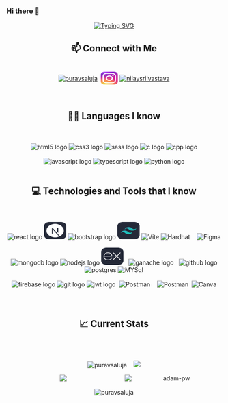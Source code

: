### Hi there 👋



<p align="center"><a href="https://github.com/purav001"><img src="https://readme-typing-svg.demolab.com?font=Fira+Code&duration=6000&pause=1000&color=2AA889&center=true&vCenter=true&width=435&lines=Hi+There%2C+I'm+Purav+Saluja%F0%9F%91%8B;A+Self-motivated+Tech+Enthusiast;Always+Learning+New+Things;" alt="Typing SVG" /></a></p>

<div align="center">
  
## :mailbox: Connect with Me</br>
<br/>
<a href="www.linkedin.com/in/puravsaluja4" target="blank"><img align="center" src="https://raw.githubusercontent.com/rahuldkjain/github-profile-readme-generator/master/src/images/icons/Social/linked-in-alt.svg" alt="puravsaluja" height="30" width="40" /></a>&nbsp; 
<a href="https://www.instagram.com/puravsaluja13" target="blank"><img align="center" src="https://github.com/wle8300/instagram-logo/blob/master/logo.svg" alt="puravsaluja" height="30" width="40" /></a>
<a href="https://personal-website-wine-sigma-44.vercel.app" target="blank"><img align="center" src="https://github.com/nilaysrivastava/nilaysrivastava/assets/139038819/3a1c61ba-c0fa-4f34-82e7-5a0791b33e14" alt="nilaysriivastava" height="30" width="40" /></a>
</p>
</div>

<br />
<p align="center">
<div align="center">

## :man_technologist: Languages I know
<br/>
<br/>
<img src="https://cdn.jsdelivr.net/gh/devicons/devicon/icons/html5/html5-original.svg" height="40" width="52" alt="html5 logo"  />
<img src="https://cdn.jsdelivr.net/gh/devicons/devicon/icons/css3/css3-original.svg" height="40" width="52" alt="css3 logo"  />
<img src="https://cdn.jsdelivr.net/gh/devicons/devicon/icons/sass/sass-original.svg" height="40" width="52" alt="sass logo"  />
<img src="https://raw.githubusercontent.com/jmnote/z-icons/master/svg/c.svg" height="40" width="52" alt="c logo"  />
<img src="https://raw.githubusercontent.com/jmnote/z-icons/master/svg/cpp.svg" height="40" width="52" alt="cpp logo"  />
<br/>
<br/>
<img src="https://raw.githubusercontent.com/jmnote/z-icons/master/svg/javascript.svg" height="40" width="52" alt="javascript logo"  />
<img src="https://cdn.jsdelivr.net/gh/devicons/devicon/icons/typescript/typescript-original.svg" height="40" width="52" alt="typescript logo"  />
<img src="https://upload.wikimedia.org/wikipedia/commons/thumb/c/c3/Python-logo-notext.svg/230px-Python-logo-notext.svg.png" height="40" width="52" alt="python logo"  />
<br/>
<br/>

## :computer: Technologies and Tools that I know
  
<br />
  

<br />  
  
<img src="https://cdn.jsdelivr.net/gh/devicons/devicon/icons/react/react-original.svg" height="40" width="52" alt="react logo"  />
<img src="https://raw.githubusercontent.com/tandpfun/skill-icons/main/icons/NextJS-Dark.svg" height="40" width="52" alt="nextjs logo"  />
<img src="https://cdn.jsdelivr.net/gh/devicons/devicon/icons/bootstrap/bootstrap-original.svg" height="40" width="52" alt="bootstrap logo"  />
<img src="https://raw.githubusercontent.com/tandpfun/skill-icons/main/icons/TailwindCSS-Dark.svg" height="40" width="52" alt="tailwindcss logo"  />
<img src="https://github.com/marwin1991/profile-technology-icons/assets/62091613/b40892ef-efb8-4b0e-a6b5-d1cfc2f3fc35" height="40" width="52" alt="Vite"  />
<img src="https://seeklogo.com/images/H/hardhat-logo-888739EBB4-seeklogo.com.png" height="40" width="52" alt="Hardhat"  />&nbsp; &nbsp; 
<img src="https://upload.wikimedia.org/wikipedia/commons/thumb/3/33/Figma-logo.svg/1667px-Figma-logo.svg.png" height="40" width="35" alt="Figma" />

<br />
<br />  

<img src="https://cdn.jsdelivr.net/gh/devicons/devicon/icons/mongodb/mongodb-original.svg" height="40" width="52" alt="mongodb logo"  />
<img src="https://cdn.jsdelivr.net/gh/devicons/devicon/icons/nodejs/nodejs-original.svg" height="40" width="52" alt="nodejs logo"  />
<img src="https://raw.githubusercontent.com/tandpfun/skill-icons/main/icons/ExpressJS-Dark.svg" height="40" width="52" alt="express logo"  />  &nbsp; 
<img src="https://seeklogo.com/images/G/ganache-logo-1EB72084A8-seeklogo.com.png" height="40" width="40" alt="ganache logo"  /> &nbsp;
<img src="https://github.githubassets.com/assets/GitHub-Mark-ea2971cee799.png" height="40" width="40" alt="github logo"  />  
<img src="https://user-images.githubusercontent.com/25181517/117208740-bfb78400-adf5-11eb-97bb-09072b6bedfc.png" height="40" width="52" alt="postgres"  />  
<img src="https://user-images.githubusercontent.com/25181517/183896128-ec99105a-ec1a-4d85-b08b-1aa1620b2046.png" height="40" width="52" alt="MYSql"  />  
<br />
<br />  
  
<img src="https://cdn.jsdelivr.net/gh/devicons/devicon/icons/firebase/firebase-plain.svg" height="40" width="52" alt="firebase logo"  />
<img src="https://cdn.jsdelivr.net/gh/devicons/devicon/icons/git/git-original.svg" height="40" width="52" alt="git logo"  />
<img src="https://jwt.io/img/icon.svg" height="40" width="52" alt="jwt logo"  />&nbsp; 
<img height="40" src="https://user-images.githubusercontent.com/25181517/192109061-e138ca71-337c-4019-8d42-4792fdaa7128.png" alt="Postman" title="Postman"/>&nbsp; &nbsp; 
<img height="40" src="https://cdn.worldvectorlogo.com/logos/framer-motion.svg" alt="Postman" title="Framer Motion"/>&nbsp; 
<img height="40" src="https://github.com/marwin1991/profile-technology-icons/assets/136815194/02494c7c-de6a-43a6-9293-6369696842ed" alt="Canva" title="Canva"/>
</div>

###

</div>
<br />

<div align="center">
  
 ## :chart_with_upwards_trend: Current Stats
</br>
</div>
<br />
<p align="center"><img width="45%" src="https://github-readme-streak-stats.herokuapp.com/?user=purav001&theme=gotham&show_icons=true" alt="puravsaluja"/>&nbsp; &nbsp; 

<img width="45%" src="https://github-readme-stats-ten-gilt.vercel.app/api?username=purav001&show_icons=true&theme=gotham"/>
</p>

<p align="center"><img  width="45%" src="https://github-readme-stats-ten-gilt.vercel.app/api/top-langs/?username=purav001&theme=gotham"/>&nbsp; &nbsp; 
<img width="45%" align="right" src="https://github.com/Adam-pw/Adam-pw/blob/main/animation_500_kxa883sd.gif" alt="adam-pw" />

</p>

<p align="center"><img src="https://komarev.com/ghpvc/?username=purav001&label=Profile%20views&color=0e75b6&style=flat"
    alt="puravsaluja" /></p>
